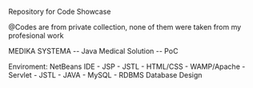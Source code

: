 Repository for Code Showcase

@Codes are from private collection, none of them were taken from my profesional work

MEDIKA SYSTEMA -- Java Medical Solution -- PoC

Enviroment: NetBeans IDE - JSP - JSTL - HTML/CSS - WAMP/Apache - Servlet - JSTL - JAVA - MySQL - RDBMS Database Design
